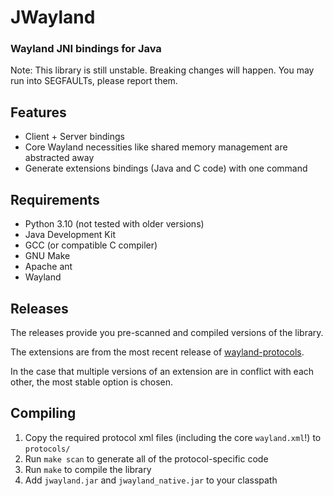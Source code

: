 # JWayland
### Wayland JNI bindings for Java

Note: This library is still unstable.
Breaking changes will happen.
You may run into SEGFAULTs, please report them.

## Features
- Client + Server bindings
- Core Wayland necessities like shared memory management are abstracted away
- Generate extensions bindings (Java and C code) with one command

## Requirements
- Python 3.10 (not tested with older versions)
- Java Development Kit
- GCC (or compatible C compiler)
- GNU Make
- Apache ant
- Wayland

## Releases
The releases provide you pre-scanned and compiled versions of the library.

The extensions are from the most recent release of [wayland-protocols](https://gitlab.freedesktop.org/wayland/wayland-protocols).

In the case that multiple versions of an extension are in conflict with each other, the most stable option is chosen.

## Compiling
1. Copy the required protocol xml files (including the core `wayland.xml`!) to `protocols/`
2. Run `make scan` to generate all of the protocol-specific code
3. Run `make` to compile the library
4. Add `jwayland.jar` and `jwayland_native.jar` to your classpath
